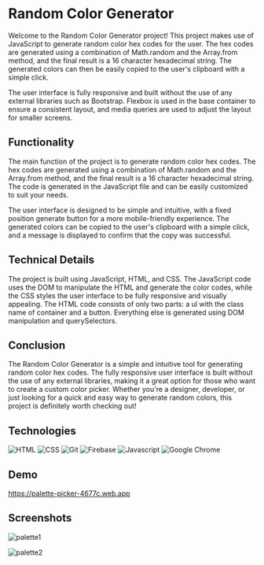 # Random Color Generator

Welcome to the Random Color Generator project! This project makes use of JavaScript to generate random color hex codes for the user. The hex codes are generated using a combination of Math.random and the Array.from method, and the final result is a 16 character hexadecimal string. The generated colors can then be easily copied to the user's clipboard with a simple click.

The user interface is fully responsive and built without the use of any external libraries such as Bootstrap. Flexbox is used in the base container to ensure a consistent layout, and media queries are used to adjust the layout for smaller screens.

## Functionality
The main function of the project is to generate random color hex codes. The hex codes are generated using a combination of Math.random and the Array.from method, and the final result is a 16 character hexadecimal string. The code is generated in the JavaScript file and can be easily customized to suit your needs.

The user interface is designed to be simple and intuitive, with a fixed position generate button for a more mobile-friendly experience. The generated colors can be copied to the user's clipboard with a simple click, and a message is displayed to confirm that the copy was successful.

## Technical Details
The project is built using JavaScript, HTML, and CSS. The JavaScript code uses the DOM to manipulate the HTML and generate the color codes, while the CSS styles the user interface to be fully responsive and visually appealing. The HTML code consists of only two parts: a ul with the class name of container and a button. Everything else is generated using DOM manipulation and querySelectors.

## Conclusion
The Random Color Generator is a simple and intuitive tool for generating random color hex codes. The fully responsive user interface is built without the use of any external libraries, making it a great option for those who want to create a custom color picker. Whether you're a designer, developer, or just looking for a quick and easy way to generate random colors, this project is definitely worth checking out!




## Technologies

![HTML](https://img.shields.io/badge/HTML-239120?style=for-the-badge&logo=html5&logoColor=white)
![CSS](https://img.shields.io/badge/CSS-239120?&style=for-the-badge&logo=css3&logoColor=white)
![Git](https://img.shields.io/badge/GIT-E44C30?style=for-the-badge&logo=git&logoColor=white)
![Firebase](https://img.shields.io/badge/firebase-%23039BE5.svg?style=for-the-badge&logo=firebase)
![Javascript](https://img.shields.io/badge/JavaScript-F7DF1E?style=for-the-badge&logo=javascript&logoColor=black)
![Google Chrome](https://img.shields.io/badge/Google%20Chrome-4285F4?style=for-the-badge&logo=GoogleChrome&logoColor=white)
## Demo

https://palette-picker-4677c.web.app


## Screenshots

![palette1](https://user-images.githubusercontent.com/48900828/218371784-c898be62-faba-4fa8-8930-5fba3ec900e7.PNG)

![palette2](https://user-images.githubusercontent.com/48900828/218371787-b40df2b6-ab45-4ec1-a8d8-d48b321aeb1d.PNG)
